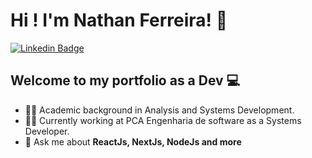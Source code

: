 # Hi <dev/>! I'm Nathan Ferreira! 👋

[![Linkedin Badge](https://img.shields.io/badge/-LinkedIn-blue?style=flat-square&logo=Linkedin&logoColor=white&link=https://www.linkedin.com/in/felps03)](https://www.linkedin.com/in/naathan-ferreira/)

## Welcome to my portfolio as a Dev 💻

- 👨‍🎓 Academic background in Analysis and Systems Development.
- 👨‍💼 Currently working at PCA Engenharia de software as a Systems Developer.
- 💬 Ask me about **ReactJs, NextJs, NodeJs and more**

